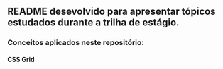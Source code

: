## README desevolvido para apresentar tópicos estudados durante a trilha de estágio.
 
 ### Conceitos aplicados neste repositório:
 
 #### CSS Grid
